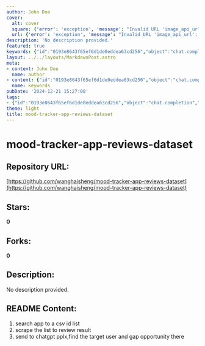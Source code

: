 ```yaml
---
author: John Doe
cover:
  alt: cover
  square: {'error': 'exception', 'message': "Invalid URL 'image_api_url': No scheme supplied. Perhaps you meant https://image_api_url?"}
  url: {'error': 'exception', 'message': "Invalid URL 'image_api_url': No scheme supplied. Perhaps you meant https://image_api_url?"}
description: 'No description provided.'
featured: true
keywords: {"id":"0193e8643f65ef6d1de0eddea63cd256","object":"chat.completion","created":1734770704,"model":"Qwen/Qwen2.5-7B-Instruct","choices":[{"index":0,"message":{"role":"assistant","content":"Based on the provided text, here are the extracted keywords and tags:\n\nKeywords:\n- mood-tracker-app\n- reviews\n- dataset\n- search\n- CSV\n- scraping\n- chatgpt\n- perplexity\n- target user\n- gap opportunity\n\nTags:\n- Application Reviews\n- Data Extraction\n- CSV Handling\n- Web Scraping\n- Chatbot Integration\n- User Analysis\n- Market Opportunity Identification"},"finish_reason":"stop"}],"usage":{"prompt_tokens":90,"completion_tokens":86,"total_tokens":176},"system_fingerprint":""}
layout: ../../layouts/MarkdownPost.astro
meta:
- content: John Doe
  name: author
- content: {"id":"0193e8643f65ef6d1de0eddea63cd256","object":"chat.completion","created":1734770704,"model":"Qwen/Qwen2.5-7B-Instruct","choices":[{"index":0,"message":{"role":"assistant","content":"Based on the provided text, here are the extracted keywords and tags:\n\nKeywords:\n- mood-tracker-app\n- reviews\n- dataset\n- search\n- CSV\n- scraping\n- chatgpt\n- perplexity\n- target user\n- gap opportunity\n\nTags:\n- Application Reviews\n- Data Extraction\n- CSV Handling\n- Web Scraping\n- Chatbot Integration\n- User Analysis\n- Market Opportunity Identification"},"finish_reason":"stop"}],"usage":{"prompt_tokens":90,"completion_tokens":86,"total_tokens":176},"system_fingerprint":""}
  name: keywords
pubDate: '2024-12-21 15:27:08'
tags:
- {"id":"0193e8643f65ef6d1de0eddea63cd256","object":"chat.completion","created":1734770704,"model":"Qwen/Qwen2.5-7B-Instruct","choices":[{"index":0,"message":{"role":"assistant","content":"Based on the provided text, here are the extracted keywords and tags:\n\nKeywords:\n- mood-tracker-app\n- reviews\n- dataset\n- search\n- CSV\n- scraping\n- chatgpt\n- perplexity\n- target user\n- gap opportunity\n\nTags:\n- Application Reviews\n- Data Extraction\n- CSV Handling\n- Web Scraping\n- Chatbot Integration\n- User Analysis\n- Market Opportunity Identification"},"finish_reason":"stop"}],"usage":{"prompt_tokens":90,"completion_tokens":86,"total_tokens":176},"system_fingerprint":""}
theme: light
title: mood-tracker-app-reviews-dataset
---
```


# mood-tracker-app-reviews-dataset

## Repository URL: 
[https://github.com/wanghaisheng/mood-tracker-app-reviews-dataset](https://github.com/wanghaisheng/mood-tracker-app-reviews-dataset)

## Stars: 
**0**

## Forks: 
**0**

## Description: 
No description provided.

## README Content: 
1. search app to a csv id list
2. scrape the list to review result
3. send to chatgpt pplx,find the target user and gap opportunity there

